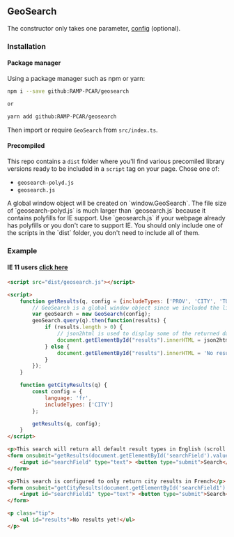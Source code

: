 ## GeoSearch

The constructor only takes one parameter, [config](/config) (optional).

### Installation

#### Package manager
Using a package manager such as npm or yarn:

```bash
npm i --save github:RAMP-PCAR/geosearch

or

yarn add github:RAMP-PCAR/geosearch
```

Then import or require `GeoSearch` from `src/index.ts`.

#### Precompiled

This repo contains a `dist` folder where you'll find various precomiled library versions ready to be included in a `script` tag on your page. Chose one of:
- `geosearch-polyd.js`
- `geosearch.js`

<p class="danger">
    A global window object will be created on `window.GeoSearch`. The file size of `geosearch-polyd.js` is much larger than `geosearch.js` because it contains polyfills for IE support. Use `geosearch.js` if your webpage already has polyfills or you don't care to support IE. You should only include one of the scripts in the `dist` folder, you don't need to include all of them.
</p>

### Example

#### IE 11 users [click here](./ie.html)

````html
<script src="dist/geosearch.js"></script>

<script>    
    function getResults(q, config = {includeTypes: ['PROV', 'CITY', 'TOWN', 'TERR', 'LAKE']}) {
        // GeoSearch is a global window object since we included the library directly on our page.
        var geoSearch = new GeoSearch(config);
        geoSearch.query(q).then(function(results) {
            if (results.length > 0) {
                // json2html is used to display some of the returned data from our library for simplification. 
                document.getElementById("results").innerHTML = json2html.transform(results, transforms.result);
            } else {
                document.getElementById("results").innerHTML = 'No results were found.';
            }
        });
    }

    function getCityResults(q) {
        const config = {
            language: 'fr',
            includeTypes: ['CITY']
        };

        getResults(q, config);
    }
</script>

<p>This search will return all default result types in English (scroll down for results)</p>
<form onsubmit="getResults(document.getElementById('searchField').value); return false;">
    <input id="searchField" type="text"> <button type="submit">Search</button>
</form>

<p>This search is configured to only return city results in French</p>
<form onsubmit="getCityResults(document.getElementById('searchField1').value); return false;">
    <input id="searchField1" type="text"> <button type="submit">Search</button>
</form>

<p class="tip">
    <ul id="results">No results yet!</ul>
</p>
````
